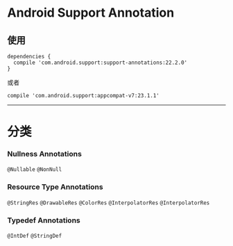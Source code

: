 # Android Support Annotation #

## 使用 ##

    dependencies {
      compile 'com.android.support:support-annotations:22.2.0'
    }

或者

    compile 'com.android.support:appcompat-v7:23.1.1'

---

# 分类 #

### Nullness Annotations

`@Nullable` `@NonNull`

### Resource Type Annotations

`@StringRes` `@DrawableRes` `@ColorRes` `@InterpolatorRes` `@InterpolatorRes`

### Typedef Annotations ###

`@IntDef` `@StringDef`
